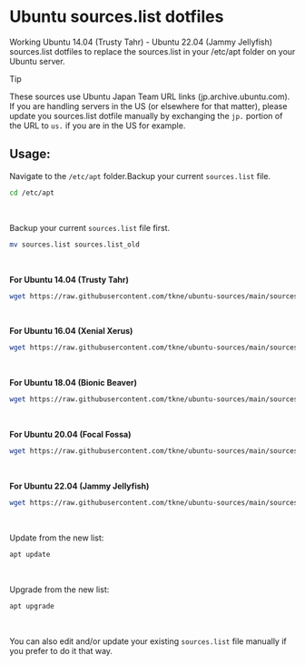 Ubuntu sources.list dotfiles
======

Working Ubuntu 14.04 (Trusty Tahr) - Ubuntu 22.04 (Jammy Jellyfish) sources.list dotfiles to replace the sources.list in your /etc/apt folder on your Ubuntu server.

> [!TIP]
> These sources use Ubuntu Japan Team URL links (jp.archive.ubuntu.com). If you are handling servers in the US (or elsewhere for that matter), please update you sources.list dotfile manually by exchanging the `jp.` portion of the URL to `us.` if you are in the US for example.

## Usage:
Navigate to the `/etc/apt` folder.Backup your current `sources.list` file.
```bash
cd /etc/apt
```

</br>

Backup your current `sources.list` file first.
```bash
mv sources.list sources.list_old
```

</br>

**For Ubuntu 14.04 (Trusty Tahr)**
```bash
wget https://raw.githubusercontent.com/tkne/ubuntu-sources/main/sources.list.ubuntu1404 -O /etc/apt/sources.list
```

</br>

**For Ubuntu 16.04 (Xenial Xerus)**
```bash
wget https://raw.githubusercontent.com/tkne/ubuntu-sources/main/sources.list.ubuntu1604 -O /etc/apt/sources.list
```

</br>

**For Ubuntu 18.04 (Bionic Beaver)**
```bash
wget https://raw.githubusercontent.com/tkne/ubuntu-sources/main/sources.list.ubuntu1804 -O /etc/apt/sources.list
```

</br>

**For Ubuntu 20.04 (Focal Fossa)**
```bash
wget https://raw.githubusercontent.com/tkne/ubuntu-sources/main/sources.list.ubuntu2004 -O /etc/apt/sources.list
```

</br>

**For Ubuntu 22.04 (Jammy Jellyfish)**
```bash
wget https://raw.githubusercontent.com/tkne/ubuntu-sources/main/sources.list.ubuntu2204 -O /etc/apt/sources.list
```

</br>

Update from the new list:
```bash
apt update
```

</br>

Upgrade from the new list:
```bash
apt upgrade
```

</br>

You can also edit and/or update your existing `sources.list` file manually if you prefer to do it that way.